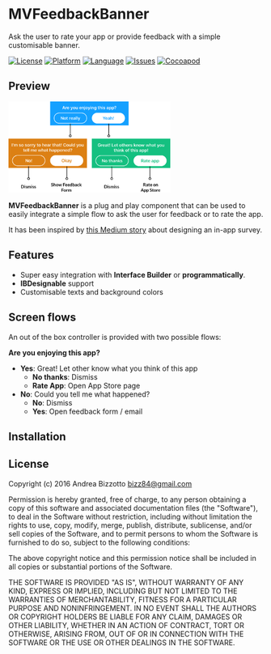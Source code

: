 # MVFeedbackBanner

Ask the user to rate your app or provide feedback with a simple customisable banner.

[![License](https://img.shields.io/badge/license-MIT-blue.svg?style=flat
            )](http://mit-license.org)
[![Platform](http://img.shields.io/badge/platform-ios-lightgrey.svg?style=flat
             )](https://developer.apple.com/resources/)
[![Language](http://img.shields.io/badge/swift-3.0-orange.svg?style=flat
             )](https://developer.apple.com/swift)
[![Issues](https://img.shields.io/github/issues/bizz84/MVFeedbackBanner.svg?style=flat
           )](https://github.com/bizz84/MVFeedbackBanner/issues)
[![Cocoapod](http://img.shields.io/cocoapods/v/MVFeedbackBanner.svg?style=flat)](http://cocoadocs.org/docsets/MVFeedbackBanner/)

## Preview

<img src="https://github.com/bizz84/MVFeedbackBanner/raw/master/screenshots/feedback-flow.png" width="320">

**MVFeedbackBanner** is a plug and play component that can be used to easily integrate a simple flow to ask the user for feedback or to rate the app.

It has been inspired by [this Medium story](https://medium.com/budi-brain/designing-in-app-survey-6163304e88dd#.kata5zlku) about designing an in-app survey.

## Features

* Super easy integration with **Interface Builder** or **programmatically**.
* **IBDesignable** support
* Customisable texts and background colors

## Screen flows

An out of the box controller is provided with two possible flows:

**Are you enjoying this app?**

* **Yes**: Great! Let other know what you think of this app
	* **No thanks**: Dismiss
	* **Rate App**: Open App Store page
* **No**: Could you tell me what happened?
	* **No**: Dismiss
	* **Yes**: Open feedback form / email

## Installation


## License

Copyright (c) 2016 Andrea Bizzotto bizz84@gmail.com

Permission is hereby granted, free of charge, to any person obtaining a copy of this software and associated documentation files (the "Software"), to deal in the Software without restriction, including without limitation the rights to use, copy, modify, merge, publish, distribute, sublicense, and/or sell copies of the Software, and to permit persons to whom the Software is furnished to do so, subject to the following conditions:

The above copyright notice and this permission notice shall be included in all copies or substantial portions of the Software.

THE SOFTWARE IS PROVIDED "AS IS", WITHOUT WARRANTY OF ANY KIND, EXPRESS OR IMPLIED, INCLUDING BUT NOT LIMITED TO THE WARRANTIES OF MERCHANTABILITY, FITNESS FOR A PARTICULAR PURPOSE AND NONINFRINGEMENT. IN NO EVENT SHALL THE AUTHORS OR COPYRIGHT HOLDERS BE LIABLE FOR ANY CLAIM, DAMAGES OR OTHER LIABILITY, WHETHER IN AN ACTION OF CONTRACT, TORT OR OTHERWISE, ARISING FROM, OUT OF OR IN CONNECTION WITH THE SOFTWARE OR THE USE OR OTHER DEALINGS IN THE SOFTWARE.
